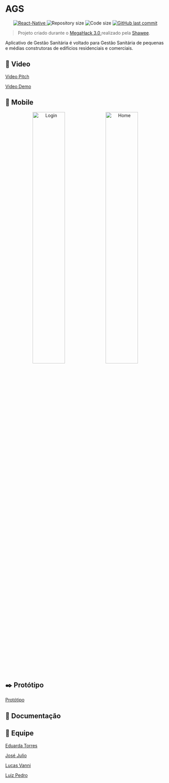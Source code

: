 # AGS

<p align="center">
    <a href="https://reactnative.dev/">
        <img src="https://img.shields.io/static/v1?label=React&message=Native&color=blue?style=plastic&logo=React" alt="React-Native" />
    </a>
  <img alt="Repository size" src="https://img.shields.io/github/repo-size/MegaHack3-16/hackathon">

  <img alt="Code size" src="https://img.shields.io/github/languages/code-size/MegaHack3-16/hackathon">
  
  <a href="https://github.com/MegaHack3-16/hackathon/commits/master">
    <img alt="GitHub last commit" src="https://img.shields.io/github/last-commit/MegaHack3-16/hackathon">
  </a>
</p>

> Projeto criado durante o [MegaHack 3.0 ](https://www.megahack.com.br/)realizado pela [Shawee](https://shawee.io/).
            
Aplicativo de Gestão Sanitária é voltado para Gestão Sanitária de pequenas e médias construtoras de edifícios residenciais e comerciais. 

##  🎥 Video

[Video Pitch]()  

[Video Demo]()  

##  📱 Mobile

<p align="center">
    <img alt="Login" title="Login" src=".github/images/" width="45%" />
    <img alt="Home" title="Home" src=".github/images/" width="45%" />
</p>

## ✒️ Protótipo

[Protótipo](https://xd.adobe.com/view/277780c0-d26c-4621-9270-87b55e61230a-7224/?fullscreen&hints=off)

## 📝 Documentação

## 🚀 Equipe
[Eduarda Torres](https://www.linkedin.com/in/eduarda-torres/)

[José Julio](https://www.linkedin.com/in/josejuliommelazzo/)

[Lucas Vanni](https://www.linkedin.com/in/lucas-vanni-a66181145/)

[Luiz Pedro](https://www.linkedin.com/in/luizpedrosm/)
